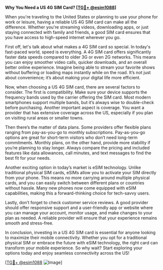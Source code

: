 **Why You Need a US 4G SIM Card? [[TG💪+ @esim1088](https://t.me/s/esim1088)]**

When you're traveling to the United States or planning to use your phone for work or leisure, having a reliable US 4G SIM card can make all the difference. Whether you're streaming videos, downloading apps, or just staying connected with family and friends, a good SIM card ensures that you have access to high-speed internet wherever you go.

First off, let's talk about what makes a 4G SIM card so special. In today's fast-paced world, speed is everything. A 4G SIM card offers significantly faster data speeds compared to older 3G or even 2G networks. This means you can enjoy smoother video calls, quicker downloads, and an overall better online experience. Imagine being able to stream your favorite shows without buffering or loading maps instantly while on the road. It’s not just about convenience; it’s about making your digital life more efficient.

Now, when choosing a US 4G SIM card, there are several factors to consider. The first is compatibility. Make sure your device supports the frequency bands used by the carrier offering the SIM card. Most modern smartphones support multiple bands, but it’s always wise to double-check before purchasing. Another important aspect is coverage. You want a provider that has extensive coverage across the US, especially if you plan on visiting rural areas or smaller towns. 

Then there’s the matter of data plans. Some providers offer flexible plans ranging from pay-as-you-go to monthly subscriptions. Pay-as-you-go options are great for short-term visitors who don’t need long-term commitments. Monthly plans, on the other hand, provide more stability if you’re planning to stay longer. Always compare the pricing and included features like data allowances, call minutes, and text messages to find the best fit for your needs.

Another exciting option in today’s market is eSIM technology. Unlike traditional physical SIM cards, eSIMs allow you to activate your SIM directly from your phone. This means no more carrying around multiple physical cards, and you can easily switch between different plans or countries without hassle. Many new phones now come equipped with eSIM capabilities, making this a forward-thinking choice for tech-savvy users.

Lastly, don’t forget to check customer service reviews. A good provider should offer responsive support and a user-friendly app or website where you can manage your account, monitor usage, and make changes to your plan as needed. A reliable provider will ensure that your experience remains smooth and stress-free.

In conclusion, investing in a US 4G SIM card is essential for anyone looking to maximize their mobile connectivity. Whether you opt for a traditional physical SIM or embrace the future with eSIM technology, the right card can transform your mobile experience. So why wait? Start exploring your options today and enjoy seamless connectivity across the US! 

[[TG💪+ @esim1088](https://t.me/s/esim1088) ![Image](https://i.postimg.cc/Y0z9fWf4/image.png)]